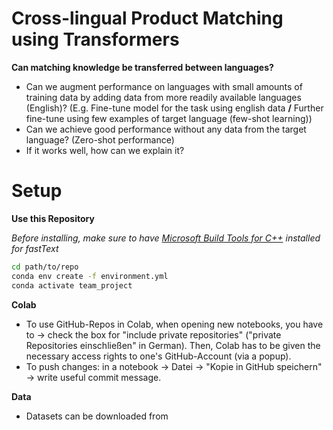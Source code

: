 # Cross-lingual Product Matching using Transformers

**Can matching knowledge be transferred between languages?**

- Can we augment performance on languages with small amounts of training data by adding data from more readily available languages (English)? (E.g. Fine-tune model for the task using english data **/** Further fine-tune using few examples of target language (few-shot learning))
- Can we achieve good performance without any data from the target language? (Zero-shot performance)
- If it works well, how can we explain it?

# Setup
**Use this Repository**

*Before installing, make sure to have [Microsoft Build Tools for C++](https://visualstudio.microsoft.com/de/visual-cpp-build-tools/)  installed for fastText*
````bash
cd path/to/repo
conda env create -f environment.yml
conda activate team_project
````
**Colab**

- To use GitHub-Repos in Colab, when opening new notebooks, you have to -> check the box for "include private repositories" ("private Repositories einschließen" in German). Then, Colab has to be given the necessary access rights to one's GitHub-Account (via a popup).
- To push changes: in a notebook -> Datei -> "Kopie in GitHub speichern" -> write useful commit message.

**Data**
- Datasets can be downloaded from

